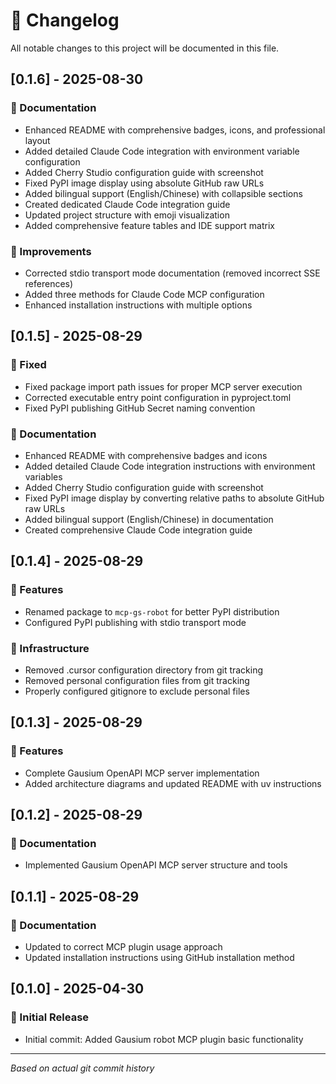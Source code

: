 # 📝 Changelog

All notable changes to this project will be documented in this file.

## [0.1.6] - 2025-08-30

### 📝 Documentation
- Enhanced README with comprehensive badges, icons, and professional layout
- Added detailed Claude Code integration with environment variable configuration
- Added Cherry Studio configuration guide with screenshot
- Fixed PyPI image display using absolute GitHub raw URLs
- Added bilingual support (English/Chinese) with collapsible sections
- Created dedicated Claude Code integration guide
- Updated project structure with emoji visualization
- Added comprehensive feature tables and IDE support matrix

### 🔧 Improvements
- Corrected stdio transport mode documentation (removed incorrect SSE references)
- Added three methods for Claude Code MCP configuration
- Enhanced installation instructions with multiple options

## [0.1.5] - 2025-08-29

### 🐛 Fixed
- Fixed package import path issues for proper MCP server execution
- Corrected executable entry point configuration in pyproject.toml
- Fixed PyPI publishing GitHub Secret naming convention

### 📝 Documentation
- Enhanced README with comprehensive badges and icons
- Added detailed Claude Code integration instructions with environment variables
- Added Cherry Studio configuration guide with screenshot
- Fixed PyPI image display by converting relative paths to absolute GitHub raw URLs
- Added bilingual support (English/Chinese) in documentation
- Created comprehensive Claude Code integration guide

## [0.1.4] - 2025-08-29

### 🚀 Features
- Renamed package to `mcp-gs-robot` for better PyPI distribution
- Configured PyPI publishing with stdio transport mode

### 🔧 Infrastructure  
- Removed .cursor configuration directory from git tracking
- Removed personal configuration files from git tracking
- Properly configured gitignore to exclude personal files

## [0.1.3] - 2025-08-29

### 🚀 Features
- Complete Gausium OpenAPI MCP server implementation
- Added architecture diagrams and updated README with uv instructions

## [0.1.2] - 2025-08-29

### 🎨 Documentation
- Implemented Gausium OpenAPI MCP server structure and tools

## [0.1.1] - 2025-08-29

### 📝 Documentation  
- Updated to correct MCP plugin usage approach
- Updated installation instructions using GitHub installation method

## [0.1.0] - 2025-04-30

### 🎉 Initial Release
- Initial commit: Added Gausium robot MCP plugin basic functionality

---

*Based on actual git commit history*